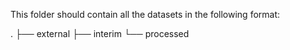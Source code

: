 This folder should contain all the datasets in the following format:

.
├── external
├── interim
└── processed